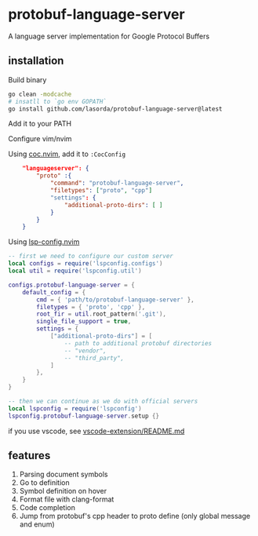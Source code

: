 
# protobuf-language-server

A language server implementation for Google Protocol Buffers

## installation

Build binary

```sh
go clean -modcache
# insatll to `go env GOPATH`
go install github.com/lasorda/protobuf-language-server@latest
```

Add it to your PATH

Configure vim/nvim

Using [coc.nvim](https://github.com/neoclide/coc.nvim), add it to `:CocConfig`

```json
    "languageserver": {
        "proto" :{
            "command": "protobuf-language-server",
            "filetypes": ["proto", "cpp"]
            "settings": {
                "additional-proto-dirs": [ ]
            }
        }
    }
```

Using [lsp-config.nvim](https://github.com/neovim/nvim-lspconfig)

```lua
-- first we need to configure our custom server
local configs = require('lspconfig.configs')
local util = require('lspconfig.util')

configs.protobuf-language-server = {
    default_config = {
        cmd = { 'path/to/protobuf-language-server' },
        filetypes = { 'proto', 'cpp' },
        root_fir = util.root_pattern('.git'),
        single_file_support = true,
        settings = {
            ["additional-proto-dirs"] = [
                -- path to additional protobuf directories
                -- "vendor",
                -- "third_party",
            ]
        },
    }
}

-- then we can continue as we do with official servers
local lspconfig = require('lspconfig')
lspconfig.protobuf-language-server.setup {}
```

if you use vscode, see [vscode-extension/README.md](./vscode-extension/README.md)

## features

1. Parsing document symbols
1. Go to definition
1. Symbol definition on hover
1. Format file with clang-format
1. Code completion
1. Jump from protobuf's cpp header to proto define (only global message and enum)

